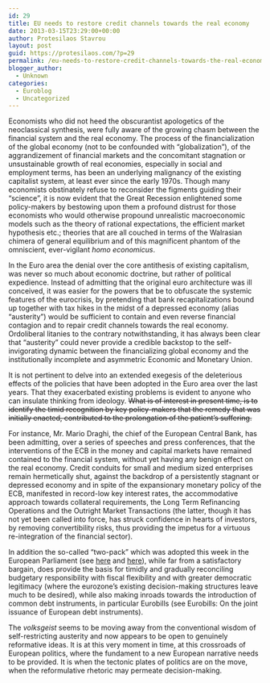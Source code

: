 ```yaml
---
id: 29
title: EU needs to restore credit channels towards the real economy
date: 2013-03-15T23:29:00+00:00
author: Protesilaos Stavrou
layout: post
guid: https://protesilaos.com/?p=29
permalink: /eu-needs-to-restore-credit-channels-towards-the-real-economy/
blogger_author:
  - Unknown
categories:
  - Euroblog
  - Uncategorized
---
```

Economists who did not heed the obscurantist apologetics of the neoclassical synthesis, were fully aware of the growing chasm between the financial system and the real economy. The process of the financialization of the global economy (not to be confounded with &#8220;globalization&#8221;), of the aggrandizement of financial markets and the concomitant stagnation or unsustainable growth of real economies, especially in social and employment terms, has been an underlying malignancy of the existing capitalist system, at least ever since the early 1970s. Though many economists obstinately refuse to reconsider the figments guiding their &#8220;science&#8221;, it is now evident that the Great Recession enlightened some policy-makers by bestowing upon them a profound distrust for those economists who would otherwise propound unrealistic macroeconomic models such as the theory of rational expectations, the efficient market hypothesis etc.; theories that are all couched in terms of the Walrasian chimera of general equilibrium and of this magnificent phantom of the omniscient, ever-vigilant _homo economicus_.

In the Euro area the denial over the core antithesis of existing capitalism, was never so much about economic doctrine, but rather of political expedience. Instead of admitting that the original euro architecture was ill conceived, it was easier for the powers that be to obfuscate the systemic features of the eurocrisis, by pretending that bank recapitalizations bound up together with tax hikes in the midst of a depressed economy (alias &#8220;austerity&#8221;) would be sufficient to contain and even reverse financial contagion and to repair credit channels towards the real economy. Ordoliberal litanies to the contrary notwithstanding, it has always been clear that &#8220;austerity&#8221; could never provide a credible backstop to the self-invigorating dynamic between the financializing global economy and the institutionally incomplete and asymmetric Economic and Monetary Union.

It is not pertinent to delve into an extended exegesis of the deleterious effects of the policies that have been adopted in the Euro area over the last years. That they exacerbated existing problems is evident to anyone who can insulate thinking from ideology. <span style="text-decoration: line-through;">What is of interest in present time, is to identify the timid recognition by key policy-makers that the remedy that was initially enacted, contributed to the prolongation of the patient&#8217;s suffering. </span>

For instance, Mr. Mario Draghi, the chief of the European Central Bank, has been admitting, over a series of speeches and press conferences, that the interventions of the ECB in the money and capital markets have remained contained to the financial system, without yet having any benign effect on the real economy. Credit conduits for small and medium sized enterprises remain hermetically shut, against the backdrop of a persistently stagnant or depressed economy and in spite of the expansionary monetary policy of the ECB, manifested in record-low key interest rates, the accommodative approach towards collateral requirements, the Long Term Refinancing Operations and the Outright Market Transactions (the latter, though it has not yet been called into force, has struck confidence in hearts of investors, by removing convertibility risks, thus providing the impetus for a virtuous re-integration of the financial sector).

In addition the so-called &#8220;two-pack&#8221; which was adopted this week in the European Parliament (see <a href="http://www.europarl.europa.eu/sides/getDoc.do?type=TA&reference=P7-TA-2012-0242&language=EN&ring=A7-2012-0172" target="_blank" rel="nofollow">here</a> and <a href="http://www.europarl.europa.eu/sides/getDoc.do?type=TA&reference=P7-TA-2012-0243&language=EN&ring=A7-2012-0173" target="_blank" rel="nofollow">here</a>), while far from a satisfactory bargain, does provide the basis for timidly and gradually reconciling budgetary responsibility with fiscal flexibility and with greater democratic legitimacy (where the eurozone&#8217;s existing decision-making structures leave much to be desired), while also making inroads towards the introduction of common debt instruments, in particular Eurobills (see Eurobills: On the joint issuance of European debt instruments).

The _volksgeist_ seems to be moving away from the conventional wisdom of self-restricting austerity and now appears to be open to genuinely reformative ideas. It is at this very moment in time, at this crossroads of European politics, where the fundament to a new European narrative needs to be provided. It is when the tectonic plates of politics are on the move, when the reformulative rhetoric may permeate decision-making.